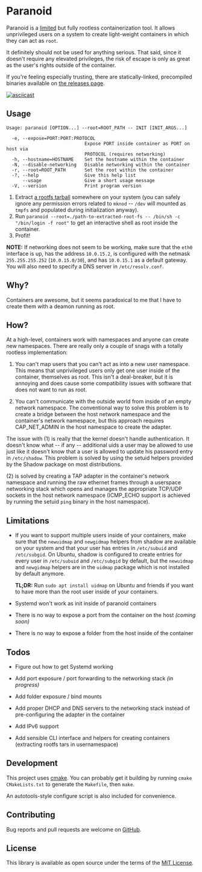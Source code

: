 # Paranoid

Paranoid is a [limited](#limitations) but fully rootless containerization tool. It allows unprivileged users on a system 
to create light-weight containers in which they can act as `root`.

It definitely should not be used for anything serious. That said, since it doesn't require any elevated privileges, the 
risk of escape is only as great as the user's rights outside of the container.

If you're feeling especially trusting, there are statically-linked, precompiled binaries available on 
[the releases page](https://github.com/anarchocurious/paranoid/releases).

[![asciicast](https://asciinema.org/a/4RZtd6e1xKBS3MpUha9Qe2fF2.png)](https://asciinema.org/a/4RZtd6e1xKBS3MpUha9Qe2fF2)

## Usage

```
Usage: paranoid [OPTION...] --root=ROOT_PATH -- INIT [INIT_ARGS...]

  -e, --expose=PORT:PORT:PROTOCOL
                             Expose PORT inside container as PORT on host via
                             PROTOCOL (requires networking)
  -h, --hostname=HOSTNAME    Set the hostname within the container
  -N, --disable-networking   Disable networking within the container
  -r, --root=ROOT_PATH       Set the root within the container
  -?, --help                 Give this help list
      --usage                Give a short usage message
  -V, --version              Print program version
```

  1. Extract [a rootfs tarball](https://us.images.linuxcontainers.org/images) somewhere on your system (you can safely 
  ignore any permission errors related to `mknod` -- `/dev` will mounted as `tmpfs` and populated during initialization 
  anyway).
  2. Run `paranoid --root=./path-to-extracted-root-fs -- /bin/sh -c "/bin/login -f root"` to get an 
  interactive shell as root inside the container.
  3. Profit!

**NOTE:** If networking does not seem to be working, make sure that the `eth0` interface is up, has the address 
`10.0.15.2`, is configured with the netmask `255.255.255.252` (`10.0.15.0/30`), and has `10.0.15.1` as a default gateway. You will also need to specify a DNS server in `/etc/resolv.conf`.

## Why?

Containers are awesome, but it seems paradoxical to me that I have to create them with a deamon running as root.

## How?

At a high-level, containers work with namespaces and anyone can create new namespaces. There are really only a couple of
snags with a totally rootless implementation:

  1. You can't map users that you can't act as into a new user namespace. This means that unprivileged users only get 
  one user inside of the container, themselves as root. This isn't a deal-breaker, but it is annoying and does cause 
  some compatibility issues with software that does not want to run as root.
   
  2. You can't communicate with the outside world from inside of an empty network namespace. The conventional way to 
  solve this problem is to create a bridge between the host network namespace and the container's network namespace,
  but this approach requires CAP_NET_ADMIN in the host namespace to create the adapter.
   
The issue with (1) is really that the kernel doesn't handle authentication. It doesn't know what -- if any -- additional
uids a user may be allowed to use just like it doesn't know that a user is allowed to update his password entry in 
`/etc/shadow`. This problem is solved by using the setuid helpers provided by the Shadow package on most distributions.

(2) is solved by creating a TAP adapter in the container's network namespace and running the raw ethernet frames through
a userspace networking stack which opens and manages the appropriate TCP/UDP sockets in the host network namespace 
(ICMP_ECHO support is achieved by running the setuid `ping` binary in the host namespace).

## Limitations

  * If you want to support multiple users inside of your containers, make sure that the `newuidmap` and `newgidmap` 
    helpers from shadow are available on your system and that your user has entries in `/etc/subuid` and `/etc/subgid`. 
    On Ubuntu, shadow is configured to create entries for every user in `/etc/subuid` and `/etc/subgid` by default, but 
    the `newuidmap` and `newgidmap` helpers are in the `uidmap` package which is not installed by default anymore. 
    
    **TL;DR:** Run `sudo apt install uidmap` on Ubuntu and friends if you want to have more than the root user inside of 
    your containers.
  
  * Systemd won't work as init inside of paranoid containers
  
  * There is no way to expose a port from the container on the host *(coming soon)*
  
  * There is no way to expose a folder from the host inside of the container

## Todos

  * Figure out how to get Systemd working
  
  * Add port exposure / port forwarding to the networking stack *(in progress)*
  
  * Add folder exposure / bind mounts
  
  * Add proper DHCP and DNS servers to the networking stack instead of pre-configuring the adapter in the container 

  * Add IPv6 support
  
  * Add sensible CLI interface and helpers for creating containers (extracting rootfs tars in usernamespace)

## Development

This project uses [cmake](https://cmake.org/cmake-tutorial/). You can probably get it building by running 
`cmake CMakeLists.txt` to generate the `Makefile`, then `make`.

An autotools-style configure script is also included for convenience.


## Contributing

Bug reports and pull requests are welcome on [GitHub](https://github.com/anarchocurious/paranoid).


## License

This library is available as open source under the terms of the [MIT License](http://opensource.org/licenses/MIT).
